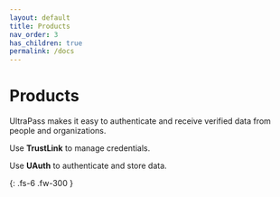 ```yaml
---
layout: default
title: Products
nav_order: 3
has_children: true
permalink: /docs
---
```


# Products

UltraPass makes it easy to authenticate and receive verified data from people and organizations. 

Use **TrustLink** to manage credentials.

Use **UAuth** to authenticate and store data.

{: .fs-6 .fw-300 }